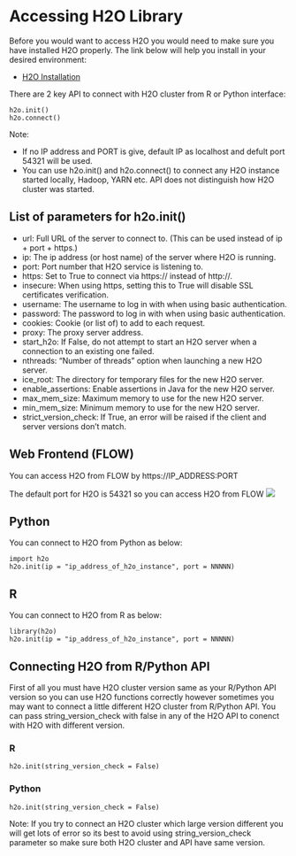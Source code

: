 # Accessing H2O Library #

Before you would want to access H2O you would need to make sure you have installed H2O properly. The link below will help you install in your desired environment:
 - [H2O Installation](https://github.com/Avkash/appliedml/blob/master/starter/h2o/h2o_install.md)

There are 2 key API to connect with H2O cluster from R or Python interface:
```
h2o.init()
h2o.connect()
```
Note: 
  - If no IP address and PORT is give, default IP as localhost and defult port 54321 will be used.
  - You can use h2o.init() and h2o.connect() to connect any H2O instance started locally, Hadoop, YARN etc. API does not distinguish how H2O cluster was started. 

## List of parameters for h2o.init() ##
- url: Full URL of the server to connect to. (This can be used instead of ip + port + https.)
- ip: The ip address (or host name) of the server where H2O is running.
- port: Port number that H2O service is listening to.
- https: Set to True to connect via https:// instead of http://.
- insecure: When using https, setting this to True will disable SSL certificates verification.
- username: The username to log in with when using basic authentication.
- password: The password to log in with when using basic authentication.
- cookies: Cookie (or list of) to add to each request.
- proxy: The proxy server address.
- start_h2o: If False, do not attempt to start an H2O server when a connection to an existing one failed.
- nthreads: “Number of threads” option when launching a new H2O server.
- ice_root: The directory for temporary files for the new H2O server.
- enable_assertions: Enable assertions in Java for the new H2O server.
- max_mem_size: Maximum memory to use for the new H2O server.
- min_mem_size: Minimum memory to use for the new H2O server.
- strict_version_check: If True, an error will be raised if the client and server versions don’t match.

## Web Frontend (FLOW) ##
You can access H2O from FLOW by 
 https://IP_ADDRESS:PORT

The default port for H2O is 54321 so you can access H2O from FLOW 
![](https://github.com/Avkash/mldl/blob/master/images/flow-ui.png?raw=true)


## Python ##
You can connect to H2O from Python as below:
```
import h2o
h2o.init(ip = "ip_address_of_h2o_instance", port = NNNNN)
```


## R ##
You can connect to H2O from R as below:
```
library(h2o)
h2o.init(ip = "ip_address_of_h2o_instance", port = NNNNN)
```

## Connecting H2O from R/Python API ##
First of all you must have H2O cluster version same as your R/Python API version so you can use H2O functions correctly however sometimes you may want to connect a little different H2O cluster from R/Python API. You can pass string_version_check with false in any of the H2O API to conenct with H2O with different version.
### R ###
```
h2o.init(string_version_check = False)
```
### Python ###
```
h2o.init(string_version_check = False)
```
Note: If you try to connect an H2O cluster which large version different you will get lots of error so its best to avoid using string_version_check parameter so make sure both H2O cluster and API have same version. 

